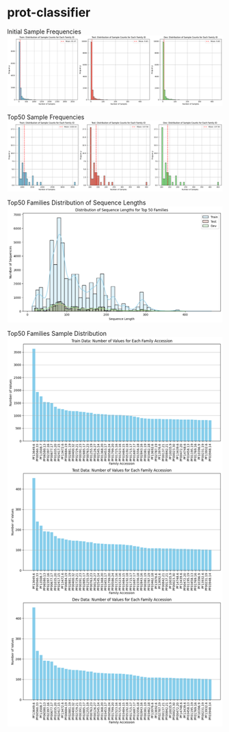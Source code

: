 # prot-classifier

Initial Sample Frequencies
![Initial Sample Frequencies](https://raw.githubusercontent.com/robuno/prot-classifier/main/plots/init_sample_freq.png)

Top50 Sample Frequencies
![Top50 Sample Frequencies](https://raw.githubusercontent.com/robuno/prot-classifier/main/plots/top50_sample_freq.png)


Top50 Families Distribution of Sequence Lengths
![Top50 Families Distribution of Sequence Lengths](https://raw.githubusercontent.com/robuno/prot-classifier/main/plots/top50_dist_seq_len.png)


Top50 Families Sample Distribution
![Top50 Families Sample Distribution](https://raw.githubusercontent.com/robuno/prot-classifier/main/plots/top50family_distribution.png)
